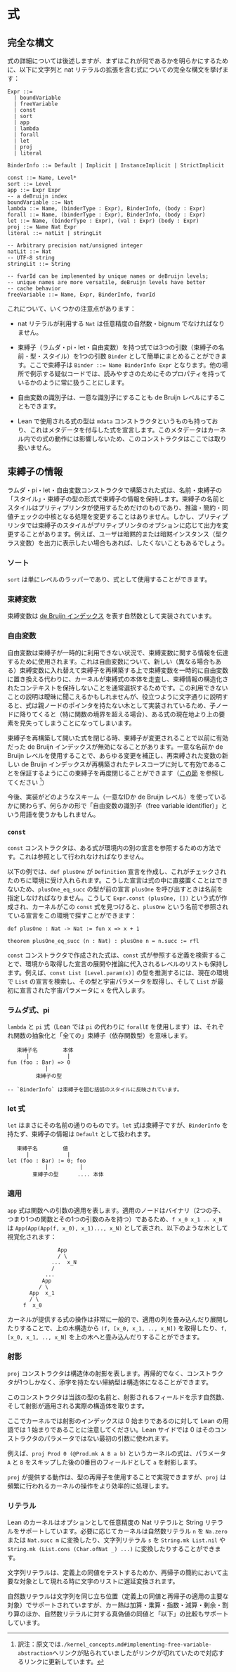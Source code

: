 <!--
# Expressions
-->

# 式

<!--
## Complete syntax
-->

## 完全な構文

<!--
Expressions will be explained in more detail below, but just to get it out in the open, the complete syntax for expressions, including the string and nat literal extensions, is as follows:
-->

式の詳細については後述しますが、まずはこれが何であるかを明らかにするために、以下に文字列と nat リテラルの拡張を含む式についての完全な構文を挙げます：

```
Expr ::= 
  | boundVariable 
  | freeVariable 
  | const 
  | sort 
  | app 
  | lambda 
  | forall 
  | let 
  | proj 
  | literal

BinderInfo ::= Default | Implicit | InstanceImplicit | StrictImplicit

const ::= Name, Level*
sort ::= Level
app ::= Expr Expr
-- a deBruijn index
boundVariable ::= Nat
lambda ::= Name, (binderType : Expr), BinderInfo, (body : Expr)
forall ::= Name, (binderType : Expr), BinderInfo, (body : Expr)
let ::= Name, (binderType : Expr), (val : Expr) (body : Expr)
proj ::= Name Nat Expr
literal ::= natLit | stringLit

-- Arbitrary precision nat/unsigned integer
natLit ::= Nat
-- UTF-8 string
stringLit ::= String

-- fvarId can be implemented by unique names or deBruijn levels; 
-- unique names are more versatile, deBruijn levels have better
-- cache behavior
freeVariable ::= Name, Expr, BinderInfo, fvarId
```

<!--
Some notes:
-->

これについて、いくつかの注意点があります：

<!--
+ The `Nat` used by nat literals should be an arbitrary precision natural/bignum.
-->

+ nat リテラルが利用する `Nat` は任意精度の自然数・bignum でなければなりません。

<!--
+ The expressions that have binders (lambda, pi, let, free variable) can just as easily bundle the three arguments (binder_name, binder_type, binder_style) as one argument `Binder`, where a binder is `Binder ::= Name BinderInfo Expr`. In the pseudocode that appears elsewhere I will usually treat them as though they have that property, because it's easier to read.
-->

+ 束縛子（ラムダ・pi・let・自由変数）を持つ式では3つの引数（束縛子の名前・型・スタイル）を1つの引数 `Binder` として簡単にまとめることができます。ここで束縛子は `Binder ::= Name BinderInfo Expr` となります。他の場所で例示する疑似コードでは、読みやすさのためにそのプロパティを持っているかのように常に扱うことにします。

<!--
+ Free variable identifiers can be either unique identifiers, or they can be deBruijn levels.
-->

+ 自由変数の識別子は、一意な識別子にすることも de Bruijn レベルにすることもできます。

<!--
+ The expression type used in Lean proper also has an `mdata` constructor, which declares an expression with attached metadata. This metadata does not effect the expression's behavior in the kernel, so we do not include this constructor.
-->

+ Lean で使用される式の型は `mdata` コンストラクタというものも持っており、これはメタデータを付与した式を宣言します。このメタデータはカーネル内での式の動作には影響しないため、このコンストラクタはここでは取り扱いません。

<!--
## Binder information
-->

## 束縛子の情報

<!--
Expressions constructed with the lambda, pi, let, and free variable constructors contain binder information, in the form of a name, a binder "style", and the binder's type. The binder's name and style are only for use by the pretty printer, and do not alter the core procedures of inference, reduction, or equality checking. In the pretty printer however, the binder style may alter the output depending on the pretty printer options. For example, the user may or may not want to display implicit or instance implicits (typeclass variables) in the output.
-->

ラムダ・pi・let・自由変数コンストラクタで構築された式は、名前・束縛子の「スタイル」・束縛子の型の形式で束縛子の情報を保持します。束縛子の名前とスタイルはプリティプリンタが使用するためだけのものであり、推論・簡約・同値チェックの中核となる処理を変更することはありません。しかし、プリティプリンタでは束縛子のスタイルがプリティプリンタのオプションに応じて出力を変更することがあります。例えば、ユーザは暗黙的または暗黙インスタンス（型クラス変数）を出力に表示したい場合もあれば、したくないこともあるでしょう。

<!--
### Sort
-->

### ソート

<!--
`sort` is simply a wrapper around a level, allowing it to be used as an expression.
-->

`sort` は単にレベルのラッパーであり、式として使用することができます。

<!--
### Bound variables
-->

### 束縛変数

<!--
Bound variables are implemented as natural numbers representing [deBruijn indices](https://en.wikipedia.org/wiki/De_Bruijn_index).
-->

束縛変数は [de Bruijn インデックス](https://ja.wikipedia.org/wiki/%E3%83%89%E3%83%BB%E3%83%96%E3%83%A9%E3%82%A6%E3%83%B3%E3%83%BB%E3%82%A4%E3%83%B3%E3%83%87%E3%83%83%E3%82%AF%E3%82%B9) を表す自然数として実装されています。

<!--
### Free variables
-->

### 自由変数

<!--
Free variables are used to convey information about bound variables in situations where the binder is currently unavailable. Usually this is because the kernel has traversed into the body of a binding expression, and has opted not to carry a structured context of the binding information, instead choosing to temporarily swap out the bound variable for a free variable, with the option of swapping in a new (maybe different) bound variable to reconstruct the binder. This unavailability description may sound vague, but a literal explanation that might help is that expressions are implemented as trees without any kind of parent pointer, so when we descend into child nodes (especially across function boundaries), we end up just losing sight of the elements above where we currently are in a given expression.
-->

自由変数は束縛子が一時的に利用できない状況で、束縛変数に関する情報を伝達するために使用されます。これは自由変数について、新しい（異なる場合もある）束縛変数に入れ替えて束縛子を再構築する上で束縛変数を一時的に自由変数に置き換える代わりに、カーネルが束縛式の本体を走査し、束縛情報の構造化されたコンテキストを保持しないことを通常選択するためです。この利用できないことの説明は曖昧に聞こえるかもしれませんが、役立つように文字通りに説明すると、式は親ノードのポインタを持たない木として実装されているため、子ノードに降りてくると（特に関数の境界を超える場合）、ある式の現在地より上の要素を見失ってしまうことになってしまいます。

<!--
When an open expression is closed by reconstructing binders, the bindings may have changed, invalidating previously valid deBruijn indices. The use of unique names or deBruijn levels allow this re-closing of binders to be done in a way that compensates for any changes and ensures the new deBruijn indices of the re-bound variables are valid with respect the reconstructed telescope (see [this section](./kernel_concepts.md#implementing-free-variable-abstraction)).
-->

束縛子を再構築して開いた式を閉じる時、束縛子が変更されることで以前に有効だった de Bruijn インデックスが無効になることがあります。一意な名前か de Bruijn レベルを使用することで、あらゆる変更を補正し、再束縛された変数の新しい de Bruijn インデックスが再構築されたテレスコープに対して有効であることを保証するようにこの束縛子を再度閉じることができます（[この節](../kernel_concepts/instantiation_and_abstraction.md#自由変数の抽象化の実装) を参照してください [^fn1]）

<!--
Going forward, we may use some form of the term "free variable identifier" to refer to the objects in whatever scheme (unique IDs or deBruijn levels) an implementation may be using.
-->

今後、実装がどのようなスキーム（一意なIDか de Bruijn レベル）を使っているかに関わらず、何らかの形で「自由変数の識別子（free variable identifier）」という用語を使うかもしれません。

<!--
### `Const`
-->

### `const`

<!--
The `const` constructor is how an expression refers to another declaration in the environment, it must do so by reference. 
-->

`const` コンストラクタは、ある式が環境内の別の宣言を参照するための方法です。これは参照として行われなければなりません。

<!--
In example below, `def plusOne` creates a `Definition` declaration, which is checked, then admitted to the environment. Declarations cannot be placed directly in expressions, so when the type of `plusOne_eq_succ` invokes the previous declaration `plusOne`, it must do so by name. An expression is created: `Expr.const (plusOne, [])`, and when the kernel finds this `const` expression, it can look up the declaration referred to by name, `plusOne`, in the environment:
-->

以下の例では、`def plusOne` が `Definition` 宣言を作成し、これがチェックされたのちに環境に受け入れられます。こうした宣言は式の中に直接置くことはできないため、`plusOne_eq_succ` の型が前の宣言 `plusOne` を呼び出すときは名前を指定しなければなりません。こうして `Expr.const (plusOne, [])` という式が作成され、カーネルがこの `const` 式を見つけると、`plusOne` という名前で参照されている宣言をこの環境で探すことができます：

```
def plusOne : Nat -> Nat := fun x => x + 1

theorem plusOne_eq_succ (n : Nat) : plusOne n = n.succ := rfl 
```

<!--
Expressions created with the `const` constructor also carry a list of levels which are substituted into any unfolded or inferred declarations taken from the environment by looking up the definition the `const` expression refers to. For example, inferring the type of `const List [Level.param(x)]` involves looking up the declaration for `List` in the current environment, retrieving its type and universe parameters, then substituting `x` for the universe parameter with which `List` was initially declared.
-->

`const` コンストラクタで作成された式は、`const` 式が参照する定義を検索することで、環境から取得した宣言の展開や推論に代入されるレベルのリストも保持します。例えば、`const List [Level.param(x)]` の型を推測するには、現在の環境で `List` の宣言を検索し、その型と宇宙パラメータを取得し、そして `List` が最初に宣言された宇宙パラメータに `x` を代入します。

<!--
### Lambda, Pi
-->

### ラムダ式、pi

<!--
`lambda` and `pi` expressions (Lean proper uses the name `forallE` instead of `pi`) refer to function abstraction and the "forall" binder (dependent function types) respectively. 
-->

`lambda` と `pi` 式（Lean では `pi` の代わりに `forallE` を使用します）は、それぞれ関数の抽象化と「全ての」束縛子（依存関数型）を意味します。

<!--
```
  binderName      body
      |            |
fun (foo : Bar) => 0 
            |         
        binderType    

-- `BinderInfo` is reflected by the style of brackets used to
-- surround the binder.
```
-->

```
   束縛子名        本体
      |            |
fun (foo : Bar) => 0 
            |         
         束縛子の型

-- `BinderInfo` は束縛子を囲む括弧のスタイルに反映されています。
```

<!--
### Let
-->

### let 式

<!--
`let` is exactly what it sounds like. While `let` expressions are binders, they do not have a `BinderInfo`, their binder info is treated as `Default`.
-->

`let` はまさにその名前の通りのものです。`let` 式は束縛子ですが、`BinderInfo` を持たず、束縛子の情報は `Default` として扱われます。

<!--
```
  binderName      val
      |            |
let (foo : Bar) := 0; foo
            |          |
        binderType     .... body
```
-->

```
   束縛子名        値
      |            |
let (foo : Bar) := 0; foo
            |          |
        束縛子の型      .... 本体
```


<!--
### App
-->

### 適用

<!--
`app` expressions represent the application of an argument to a function. App nodes are binary (have only two children, a single function and an single argument), so `f x_0 x_1 .. x_N` is represented by `App(App(App(f, x_0), x_1)..., x_N)`, or visualized as a tree:
-->

`app` 式は関数への引数の適用を表します。適用のノードはバイナリ（2つの子、つまり1つの関数とその1つの引数のみを持つ）であるため、`f x_0 x_1 .. x_N` は `App(App(App(f, x_0), x_1)..., x_N)` として表され、以下のような木として視覚化されます：

```
                App
                / \
              ...  x_N
              /
            ...
           App
          / \
       App  x_1
       / \
     f  x_0

```

<!--
An exceedingly common kernel operation for manipulating expressions is folding and unfolding sequences of applications, getting `(f, [x_0, x_1, .., x_N])` from the tree structure above, or folding `f, [x_0, x_1, .., x_N]` into the tree above.
-->

カーネルが提供する式の操作は非常に一般的で、適用の列を畳み込んだり展開したりすることで、上の木構造から `(f, [x_0, x_1, .., x_N])` を取得したり、`f, [x_0, x_1, .., x_N]` を上の木へと畳み込んだりすることができます。

<!--
### Projections
-->

### 射影

<!--
The `proj` constructor represents structure projections. Inductive types that are not recursive, have only one constructor, and have no indices can be structures.
-->

`proj` コンストラクタは構造体の射影を表します。再帰的でなく、コンストラクタが1つしかなく、添字を持たない帰納型は構造体になることができます。

<!--
The constructor takes a name, which is the name of the type, a natural number indicating the field being projected, and the actual structure the projection is being applied to.
-->

このコンストラクタは当該の型の名前と、射影されるフィールドを示す自然数、そして射影が適用される実際の構造体を取ります。

<!--
Be aware that in the kernel, projection indices are 0-based, despite being 1-based in Lean's vernacular, where 0 is the first non-parameter argument to the constructor.
-->

ここでカーネルでは射影のインデックスは 0 始まりであるのに対して Lean の用語では 1 始まりであることに注意してください。Lean サイドでは 0 はそのコンストラクタのパラメータではない最初の引数に使われます。

<!--
For example, the kernel expression `proj Prod 0 (@Prod.mk A B a b)` would project the `a`, because it is the 0th field after skipping the parameters `A` and `B`.
-->

例えば、`proj Prod 0 (@Prod.mk A B a b)` というカーネルの式は、パラメータ `A` と `B` をスキップした後の0番目のフィールドとして `a` を射影します。

<!--
While the behavior offered by `proj` can be accomplished by using the type's recursor, `proj` more efficiently handles frequent kernel operations.
-->

`proj` が提供する動作は、型の再帰子を使用することで実現できますが、`proj` は頻繁に行われるカーネルの操作をより効率的に処理します。

<!--
### Literals
-->

### リテラル

<!--
Lean's kernel optionally supports arbitrary precision Nat and String literals. As needed, the kernel can transform a nat literal `n` to `Nat.zero` or `Nat.succ m`, or convert a string literal `s` to `String.mk List.nil` or `String.mk (List.cons (Char.ofNat _) ...)`.
-->

Lean のカーネルはオプションとして任意精度の Nat リテラルと String リテラルをサポートしています。必要に応じてカーネルは自然数リテラル `n` を `Na.zero` または `Nat.succ m` に変換したり、文字列リテラル `s` を `String.mk List.nil` や `String.mk (List.cons (Char.ofNat _) ...)` に変換したりすることができます。

<!--
String literals are lazily converted to lists of characters for testing definitional equality, and when they appear as the major premise in reduction of a recursor.
-->

文字列リテラルは、定義上の同値をテストするためか、再帰子の簡約において主要な対象として現れる時に文字のリストに遅延変換されます。

<!--
Nat literals are supported in the same positions as strings (definitional equality and major premises of a recursor application), but the kernel also provide support for addition, multiplication, exponentiation, subtraction, mod, division, as well as boolean equality and "less than or equal" comparisons on nat literals.
-->

自然数リテラルは文字列を同じ立ち位置（定義上の同値と再帰子の適用の主要な対象）でサポートされていますが、カー熱は加算・乗算・指数・減算・剰余・割り算のほか、自然数リテラルに対する真偽値の同値と「以下」の比較もサポートしています。

[^fn1]: 訳注：原文では`./kernel_concepts.md#implementing-free-variable-abstraction`へリンクが貼られていましたがリンクが切れていたので対応するリンクに更新しています。